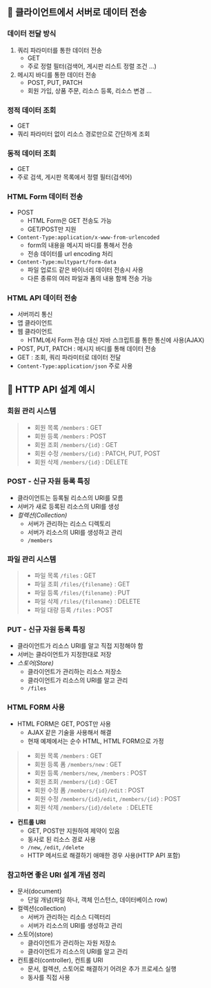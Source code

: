 ## 🚙 클라이언트에서 서버로 데이터 전송

### 데이터 전달 방식

1. 쿼리 파라미터를 통한 데이터 전송
   - GET
   - 주로 정렬 필터(검색어, 게시판 리스트 정렬 조건 ...)
2. 메시지 바디를 통한 데이터 전송
   - POST, PUT, PATCH
   - 회원 가입, 상품 주문, 리소스 등록, 리소스 변경 ...

### 정적 데이터 조회

- GET
- 쿼리 파라미터 없이 리소스 경로만으로 간단하게 조회

### 동적 데이터 조회

- GET
- 주로 검색, 게시판 목록에서 정렬 필터(검색어)

### HTML Form 데이터 전송

- POST
  - HTML Form은 GET 전송도 가능
  - GET/POST만 지원
- `Content-Type:application/x-www-from-urlencoded`
  - form의 내용을 메시지 바디를 통해서 전송
  - 전송 데이터를 url encoding 처리
- `Content-Type:multypart/form-data`
  - 파일 업로드 같은 바이너리 데이터 전송시 사용
  - 다른 종류의 여러 파일과 폼의 내용 함께 전송 가능

### HTML API 데이터 전송

- 서버끼리 통신
- 앱 클라이언트
- 웹 클라이언트
  - HTML에서 Form 전송 대신 자바 스크립트를 통한 통신에 사용(AJAX)
- POST, PUT, PATCH : 메시지 바디를 통해 데이터 전송
- GET : 조회, 쿼리 파라미터로 데이터 전달
- `Content-Type:application/json` 주로 사용

## 🚙 HTTP API 설계 예시

### 회원 관리 시스템

> - 회원 목록 `/members` : GET
> - 회원 등록 `/members` : POST
> - 회원 조회 `/members/{id}` : GET
> - 회원 수정 `/members/{id}` : PATCH, PUT, POST
> - 회원 삭제 `/members/{id}` : DELETE

### POST - 신규 자원 등록 특징

- 클라이언트는 등록될 리소스의 URI를 모름
- 서버가 새로 등록된 리소스의 URI를 생성
- _컬렉션(Collection)_
  - 서버가 관리하는 리소스 디렉토리
  - 서버가 리소스의 URI를 생성하고 관리
  - `/members`

### 파일 관리 시스템

> - 파일 목록 `/files` : GET
> - 파일 조회 `/files/{filename}` : GET
> - 파일 등록 `/files/{filename}` : PUT
> - 파일 삭제 `/files/{filename}` : DELETE
> - 파일 대량 등록 `/files` : POST

### PUT - 신규 자원 등록 특징

- 클라이언트가 리소스 URI를 알고 직접 지정해야 함
- 서버는 클라이언트가 지정한대로 저장
- _스토어(Store)_
  - 클라이언트가 관리하는 리소스 저장소
  - 클라이언트가 리소스의 URI를 알고 관리
  - `/files`

### HTML FORM 사용

- HTML FORM은 GET, POST만 사용
  - AJAX 같은 기술을 사용해서 해결
  - 현재 예제에서는 순수 HTML, HTML FORM으로 가정

> - 회원 목록 `/members` : GET
> - 회원 등록 폼 `/members/new` : GET
> - 회원 등록 `/members/new`, `/members` : POST
> - 회원 조회 `/members/{id}` : GET
> - 회원 수정 폼 `/members/{id}/edit` : POST
> - 회원 수정 `/members/{id}/edit`, `/members/{id}` : POST
> - 회원 삭제 `/members/{id}/delete ` : DELETE

- **컨트롤 URI**
  - GET, POST만 지원하여 제약이 있음
  - 동사로 된 리소스 경로 사용
  - `/new`, `/edit`, `/delete`
  - HTTP 메서드로 해결하기 애매한 경우 사용(HTTP API 포함)

### 참고하면 좋은 URI 설계 개념 정리

- 문서(document)
  - 단일 개념(파일 하나, 객체 인스턴스, 데이터베이스 row)
- 컬렉션(collection)
  - 서버가 관리하는 리소스 디렉터리
  - 서버가 리소스의 URI를 생성하고 관리
- 스토어(store)
  - 클라이언트가 관리하는 자원 저장소
  - 클라이언트가 리소스의 URI를 알고 관리
- 컨트롤러(controller), 컨트롤 URI
  - 문서, 컬렉션, 스토어로 해결하기 어려운 추가 프로세스 실행
  - 동사를 직접 사용

